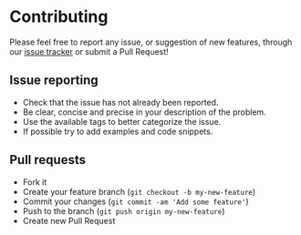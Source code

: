 # Contributing
Please feel free to report any issue, or suggestion of new features, through our [issue tracker](https://github.com/ResultadosDigitais/hellper/issues) or submit a Pull Request!

## Issue reporting
* Check that the issue has not already been reported.
* Be clear, concise and precise in your description of the problem.
* Use the available tags to better categorize the issue.
* If possible try to add examples and code snippets.

## Pull requests
- Fork it
- Create your feature branch (`git checkout -b my-new-feature`)
- Commit your changes (`git commit -am 'Add some feature'`)
- Push to the branch (`git push origin my-new-feature`)
- Create new Pull Request
